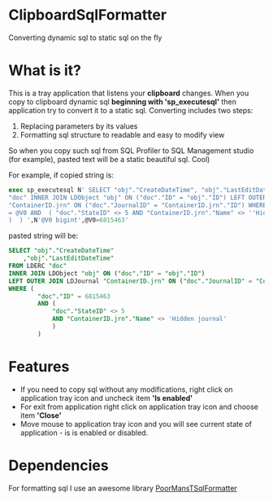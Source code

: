 # ClipboardSqlFormatter
Converting dynamic sql to static sql on the fly

# What is it?

This is a tray application that listens your **clipboard** changes. When you copy to clipboard dynamic sql **beginning with 'sp_executesql'** then application try to convert it to a static sql. Converting includes two steps:

1. Replacing parameters by its values
1. Formatting sql structure to readable and easy to modify view

So when you copy such sql from SQL Profiler to SQL Management studio (for example), pasted text will be a static beautiful sql. Cool)

For example, if copied string is:

```SQL
exec sp_executesql N' SELECT "obj"."CreateDateTime", "obj"."LastEditDateTime" FROM LDERC 
"doc" INNER JOIN LDObject "obj" ON ("doc"."ID" = "obj"."ID") LEFT OUTER JOIN LDJournal 
"ContainerID.jrn" ON ("doc"."JournalID" = "ContainerID.jrn"."ID") WHERE  ( "doc"."ID" 
= @V0 AND  ( "doc"."StateID" <> 5 AND "ContainerID.jrn"."Name" <> ''Hidden journal'' 
)  ) ',N'@V0 bigint',@V0=6815463'
```

pasted string will be:

```SQL
SELECT "obj"."CreateDateTime"
	,"obj"."LastEditDateTime"
FROM LDERC "doc"
INNER JOIN LDObject "obj" ON ("doc"."ID" = "obj"."ID")
LEFT OUTER JOIN LDJournal "ContainerID.jrn" ON ("doc"."JournalID" = "ContainerID.jrn"."ID")
WHERE (
		"doc"."ID" = 6815463
		AND (
			"doc"."StateID" <> 5
			AND "ContainerID.jrn"."Name" <> 'Hidden journal'
			)
		)
```


# Features

* If you need to copy sql without any modifications, right click on application tray icon and uncheck item **'Is enabled'**
* For exit from application right click on application tray icon and choose item **'Close'**
* Move mouse to application tray icon and you will see current state of application - is is enabled or disabled.

# Dependencies

For formatting sql I use an awesome library [PoorMansTSqlFormatter](https://github.com/TaoK/PoorMansTSqlFormatter)
